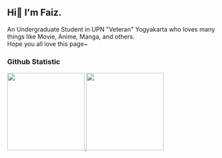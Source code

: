 ## Hi👋 I'm Faiz.
An Undergraduate Student in UPN "Veteran" Yogyakarta who loves many things like Movie, Anime, Manga, and others.  
Hope you all love this page~ 

### Github Statistic
<p align="left">
<a href="https://github.com/faiz-effendi">
  <img height="180em" src="https://github-readme-stats-eight-theta.vercel.app/api?username=faiz-effendi&show_icons=true&theme=algolia&include_all_commits=true&count_private=true"/>
  <img height="180em" src="https://github-readme-stats-eight-theta.vercel.app/api/top-langs/?username=faiz-effendi&layout=compact&langs_count=8&theme=algolia"/>
</a>
</p>
